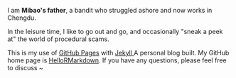 

I am <strong>Mibao's father</strong>, a bandit who struggled ashore and now works in Chengdu.

<p>In the leisure time, I like to go out and go, and occasionally "sneak a peek at" the world of procedural scams. </p>

<p>This is my use of <a href="https://pages.github.com/">GitHub Pages</a> with <a href="http://jekyll.com.cn/">Jekyll </a> A personal blog built. My GitHub home page is <a href="https://github.com/hellormarkdown">HelloRMarkdown</a>. If you have any questions, please feel free to discuss ~</p>